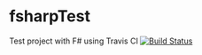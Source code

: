 # fsharpTest
Test project with F# using Travis CI
[![Build Status](https://travis-ci.org/kuroyakov/fsharpTest.svg?branch=master)](https://travis-ci.org/kuroyakov/fsharpTest)